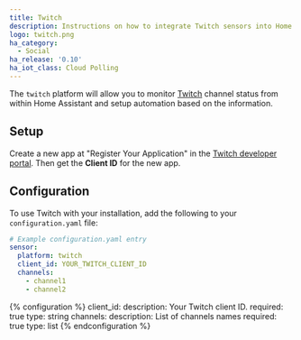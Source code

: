 ```yaml
---
title: Twitch
description: Instructions on how to integrate Twitch sensors into Home Assistant.
logo: twitch.png
ha_category:
  - Social
ha_release: '0.10'
ha_iot_class: Cloud Polling
---
```


The `twitch` platform will allow you to monitor [Twitch](https://www.twitch.tv/) channel status from within Home Assistant and setup automation based on the information.

## Setup

Create a new app at "Register Your Application" in the [Twitch developer portal](https://glass.twitch.tv/console/apps). Then get the **Client ID** for the new app.

## Configuration

To use Twitch with your installation, add the following to your `configuration.yaml` file:

```yaml
# Example configuration.yaml entry
sensor:
  platform: twitch
  client_id: YOUR_TWITCH_CLIENT_ID
  channels:
    - channel1
    - channel2
```

{% configuration %}
client_id:
  description: Your Twitch client ID.
  required: true
  type: string
channels:
  description: List of channels names
  required: true
  type: list
{% endconfiguration %}
